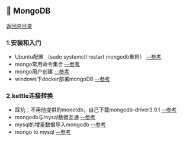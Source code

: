 ## :postbox: MongoDB
[返回总目录](../实习学习记录.md)
### 1.安装和入门
+ Ubuntu配置 （sudo systemctl restart mongodb重启） [--参考](https://blog.csdn.net/qq_41264674/article/details/90710697)
+ mongo常用命令集合  [--参考](https://www.cnblogs.com/--smile/p/11055204.html)
+ mongo用户创建  [--参考](https://www.cnblogs.com/sz-wenbin/p/11010403.html)
+ windows下docker部署mongoDB [--参考](https://blog.csdn.net/tryll/article/details/99696123)
### 2.kettle连接转换
+ 踩坑：不用他提供的monetdb，自己下载mongodb-driver3.9.1 [--参考](https://blog.csdn.net/pilipalapi/article/details/79207319)
+ mongodb与mysql数据互通 [--参考](https://www.cnblogs.com/skyrim/p/7456135.html)
+ mysql的增量数据导入mongodb [--参考](https://blog.csdn.net/CREATE_17/article/details/104081812?utm_medium=distribute.pc_relevant_t0.none-task-blog-BlogCommendFromMachineLearnPai2-1.nonecase&depth_1-utm_source=distribute.pc_relevant_t0.none-task-blog-BlogCommendFromMachineLearnPai2-1.nonecase)
+ mongo to mysql  [--参考](https://www.cnblogs.com/s6-b/p/11003783.html)